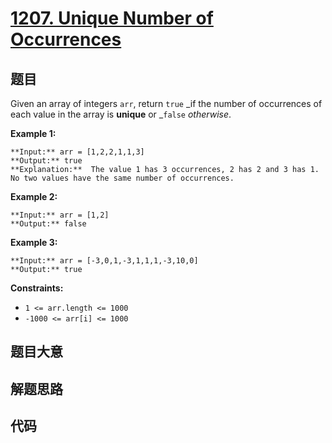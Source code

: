 # [1207. Unique Number of Occurrences](https://leetcode.com/problems/unique-number-of-occurrences)

## 题目

Given an array of integers `arr`, return `true` _if the number of occurrences
of each value in the array is **unique** or _`false` _otherwise_.



**Example 1:**

    
    
    **Input:** arr = [1,2,2,1,1,3]
    **Output:** true
    **Explanation:**  The value 1 has 3 occurrences, 2 has 2 and 3 has 1. No two values have the same number of occurrences.

**Example 2:**

    
    
    **Input:** arr = [1,2]
    **Output:** false
    

**Example 3:**

    
    
    **Input:** arr = [-3,0,1,-3,1,1,1,-3,10,0]
    **Output:** true
    



**Constraints:**

  * `1 <= arr.length <= 1000`
  * `-1000 <= arr[i] <= 1000`


## 题目大意

## 解题思路

## 代码

```javascript

```
